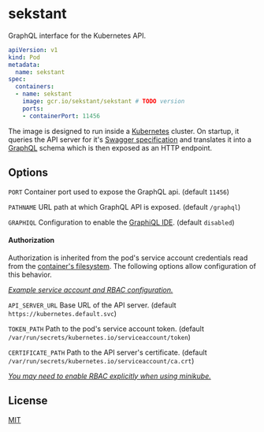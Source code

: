 # sekstant

<!--

TODO
- test watch
- test create
- publish/build version
- listen to changes to api spec (CRD)

 -->

GraphQL interface for the Kubernetes API.

```yaml
apiVersion: v1
kind: Pod
metadata:
  name: sekstant
spec:
  containers:
  - name: sekstant
    image: gcr.io/sekstant/sekstant # TODO version
    ports:
    - containerPort: 11456
```

The image is designed to run inside a [Kubernetes](https://kubernetes.io/) cluster. On startup, it queries the API server for it's [Swagger specification](https://swagger.io/specification/) and translates it into a [GraphQL](https://graphql.org/) schema which is then exposed as an HTTP endpoint.

<!-- TODO non-hardcoded -->

## Options

`PORT` Container port used to expose the GraphQL api. (default `11456`)

`PATHNAME` URL path at which GraphQL API is exposed. (default `/graphql`)

`GRAPHIQL` Configuration to enable the [GraphiQL IDE](https://github.com/graphql/graphiql). (default `disabled`)

#### Authorization

Authorization is inherited from the pod's service account credentials read from the [container's filesystem](https://kubernetes.io/docs/tasks/access-application-cluster/access-cluster/#accessing-the-api-from-a-pod). The following options allow configuration of this behavior.

_[Example service account and RBAC configuration.](./example.yaml)_

`API_SERVER_URL` Base URL of the API server. (default `https://kubernetes.default.svc`)

`TOKEN_PATH` Path to the pod's service account token. (default `/var/run/secrets/kubernetes.io/serviceaccount/token`)

`CERTIFICATE_PATH` Path to the API server's certificate. (default `/var/run/secrets/kubernetes.io/serviceaccount/ca.crt`)

_[You may need to enable RBAC explicitly when using minikube.](https://gist.github.com/F21/08bfc2e3592bed1e931ec40b8d2ab6f5)_

## License

[MIT](./LICENSE)
